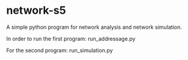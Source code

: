 # network-s5
A simple python program for network analysis and network simulation.

In order to run the first program:
run_addressage.py

For the second program:
run_simulation.py
